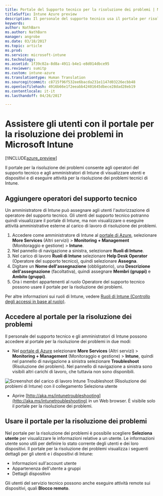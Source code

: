 ```yaml
---
title: Portale del Supporto tecnico per la risoluzione dei problemi | Microsoft Docs
titleSuffix: Intune Azure preview
description: Il personale del supporto tecnico usa il portale per risolvere i problemi tecnici degli utenti
keywords: 
author: NathBarn
ms.author: NathBarn
manager: angrobe
ms.date: 03/18/2017
ms.topic: article
ms.prod: 
ms.service: microsoft-intune
ms.technology: 
ms.assetid: 1f39c02a-8d8a-4911-b4e1-e8d014dbce95
ms.reviewer: sumitp
ms.custom: intune-azure
ms.translationtype: Human Translation
ms.sourcegitcommit: c8715f96f532ee6bacda231e1147d03226ecbb48
ms.openlocfilehash: 4916b66e1f2eeabb42401645dbece28dad28eb19
ms.contentlocale: it-it
ms.lasthandoff: 04/26/2017

---
```

# <a name="help-users-with-the-troubleshooting-portal-in-microsoft-intune"></a>Assistere gli utenti con il portale per la risoluzione dei problemi in Microsoft Intune

[!INCLUDE[azure_preview](../includes/azure_preview.md)]

Il portale per la risoluzione dei problemi consente agli operatori del supporto tecnico e agli amministratori di Intune di visualizzare utenti e dispositivi e di eseguire attività per la risoluzione dei problemi tecnici di Intune.

## <a name="add-help-desk-operators"></a>Aggiungere operatori del supporto tecnico
Un amministratore di Intune può assegnare agli utenti l'autorizzazione di operatore del supporto tecnico. Gli utenti del supporto tecnico potranno quindi visualizzare il portale di Intune, ma non visualizzare o eseguire attività amministrative esterne al carico di lavoro di risoluzione dei problemi.

1. Accedere come amministratore di Intune al [portale di Azure](https:portal.azure.com), selezionare **More Services** (Altri servizi) > **Monitoring + Management** (Monitoraggio e gestione)  > **Intune**.
2. Nel pannello di navigazione a sinistra, selezionare **Ruoli di Intune**.
3. Nel carico di lavoro **Ruoli di Intune** selezionare **Help Desk Operator** (Operatore del supporto tecnico), quindi selezionare **Assegna**.
4. Digitare un **Nome dell'assegnazione** (obbligatorio), una **Descrizione dell'assegnazione** (facoltativa), quindi assegnare **Membri (gruppi)** e **Ambito (gruppi)**.
5. Ora i membri appartenenti al ruolo Operatore del supporto tecnico possono usare il portale per la risoluzione dei problemi.

Per altre informazioni sui ruoli di Intune, vedere [Ruoli di Intune (Controllo degli accessi in base al ruolo)](https://docs.microsoft.com/intune-azure/access-control/role-based-access-control).

## <a name="access-the-troubleshooting-portal"></a>Accedere al portale per la risoluzione dei problemi

Il personale del supporto tecnico e gli amministratori di Intune possono accedere al portale per la risoluzione dei problemi in due modi:
- Nel [portale di Azure](https://portal.azure.com) selezionare **More Services** (Altri servizi)  > **Monitoring + Management** (Monitoraggio e gestione) > **Intune**, quindi nel pannello di navigazione a sinistra selezionare **Troubleshoot** (Risoluzione dei problemi). Nel pannello di navigazione a sinistra sono visibili altri carichi di lavoro, che tuttavia non sono disponibili.

![Screenshot del carico di lavoro Intune Troubleshoot (Risoluzione dei problemi di Intune) con il collegamento Seleziona utente](media/help-desk-user.png)
- Aprire [http://aka.ms/intunetroubleshooting](http://aka.ms/intunetroubleshooting) in un Web browser. È visibile solo il portale per la risoluzione dei problemi.

## <a name="use-the-troubleshooting-portal"></a>Usare il portale per la risoluzione dei problemi

Nel portale per la risoluzione dei problemi è possibile scegliere **Seleziona utente** per visualizzare le informazioni relative a un utente. Le informazioni utente sono utili per definire lo stato corrente degli utenti e dei loro dispositivi. Il portale per la risoluzione dei problemi visualizza i seguenti dettagli per gli utenti e i dispositivi di Intune:
- Informazioni sull'account utente
- Appartenenza dell'utente a gruppi
- Dettagli dispositivo

Gli utenti del servizio tecnico possono anche eseguire attività remote sui dispositivi, quali **Blocco remoto**.

